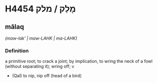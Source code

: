 # H4454 מָלַק / מלק

## mâlaq

_(maw-lak' | maw-LAHK | ma-LAHK)_

### Definition

a primitive root; to crack a joint; by implication, to wring the neck of a fowl (without separating it); wring off; v

- (Qal) to nip, nip off (head of a bird)
